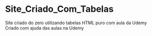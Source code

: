 # Site_Criado_Com_Tabelas
Site criado do zero utilizando tabelas HTML puro com aula da Udemy
Criado com ajuda  das  aulas na  Udemy
